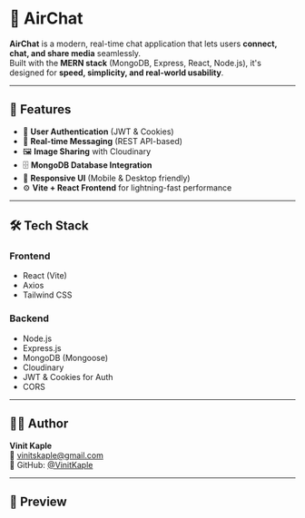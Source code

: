 # 💬 AirChat

**AirChat** is a modern, real-time chat application that lets users **connect, chat, and share media** seamlessly.  
Built with the **MERN stack** (MongoDB, Express, React, Node.js), it's designed for **speed, simplicity, and real-world usability**.

---

## 🚀 **Features**

- 🔐 **User Authentication** (JWT & Cookies)  
- 💬 **Real-time Messaging** (REST API-based)  
- 🖼️ **Image Sharing** with Cloudinary  
- 🗄️ **MongoDB Database Integration**  
- 📱 **Responsive UI** (Mobile & Desktop friendly)  
- ⚙️ **Vite + React Frontend** for lightning-fast performance  

---

## 🛠️ **Tech Stack**

### **Frontend**
- React (Vite)
- Axios  
- Tailwind CSS  

### **Backend**
- Node.js  
- Express.js  
- MongoDB (Mongoose)  
- Cloudinary  
- JWT & Cookies for Auth  
- CORS  

---

## 👨‍💻 **Author**

**Vinit Kaple**  
📧 vinitskaple@gmail.com  
🔗 GitHub: [@VinitKaple](https://github.com/VinitKaple)

---

## 📸 **Preview**

